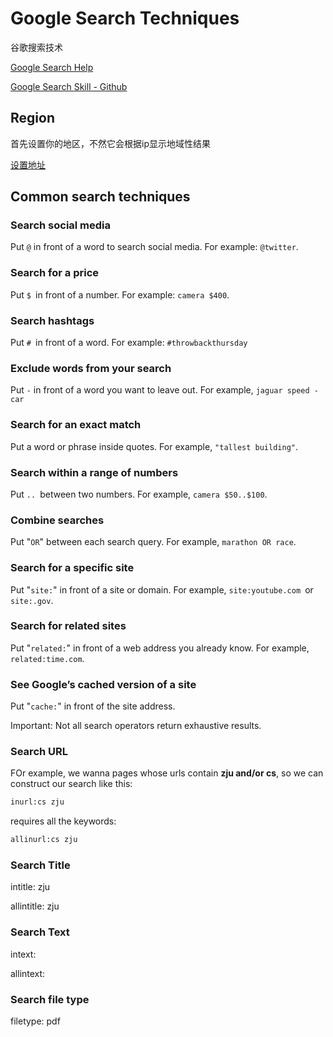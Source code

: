 # Google Search Techniques

谷歌搜索技术

[Google Search Help](https://support.google.com/websearch/answer/2466433?hl=en)

[Google Search Skill - Github](https://github.com/Gyumeijie/google-search-skills)

## Region

首先设置你的地区，不然它会根据ip显示地域性结果

[设置地址](https://www.google.com/preferences)

## Common search techniques

### Search social media

Put `@` in front of a word to search social media. For example: `@twitter`.

### Search for a price

Put `$ `in front of a number. For example: `camera $400`.

### Search hashtags

Put `# `in front of a word. For example: `#throwbackthursday`

### Exclude words from your search

Put `-` in front of a word you want to leave out. For example, `jaguar speed -car`

### Search for an exact match

Put a word or phrase inside quotes. For example, `"tallest building"`.

### Search within a range of numbers

Put `.. `between two numbers. For example, `camera $50..$100`.

### Combine searches

Put "`OR`" between each search query. For example, `marathon OR race`.

### Search for a specific site

Put "`site:`" in front of a site or domain. For example, `site:youtube.com `or `site:.gov`.

### Search for related sites

Put "`related:`" in front of a web address you already know. For example, `related:time.com`.

### See Google’s cached version of a site

Put "`cache:`" in front of the site address.

Important: Not all search operators return exhaustive results. 

### Search URL

FOr example, we wanna pages whose urls contain **zju and/or cs**, so we can construct our search like this:

```sh
inurl:cs zju
```

requires all the keywords:

```sh
allinurl:cs zju
```

### Search Title

intitle: zju

allintitle: zju

### Search Text

intext:

allintext:

### Search file type

filetype: pdf
